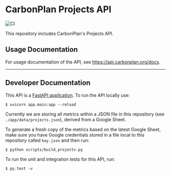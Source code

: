 # CarbonPlan Projects API

![CI](https://github.com/carbonplan/api/workflows/CI/badge.svg)

This repository includes CarbonPlan's Projects API.

## Usage Documentation

For usage documentation of the API, see https://api.carbonplan.org/docs.

-----

## Developer Documentation

This API is a [FastAPI application](https://fastapi.tiangolo.com/). To run the API locally use:

```shell
$ uvicorn app.main:app --reload
```

Currently we are storing all metrics within a JSON file in this repository (see `./app/data/projects.json`), derived from a Google Sheet.

To generate a fresh copy of the metrics based on the latest Google Sheet, make sure you have Google credentials stored in a file local to this repository called `key.json` and then run:

```shell
$ python scripts/build_projects.py
```

To run the unit and integration tests for this API, run:

```shell
$ py.test -v
```

